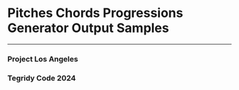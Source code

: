 # Pitches Chords Progressions Generator Output Samples

***

### Project Los Angeles
### Tegridy Code 2024
